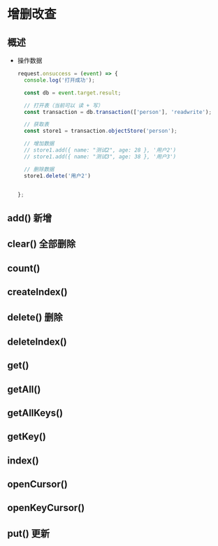 # 增删改查

## 概述

+ 操作数据

  ```js
  request.onsuccess = (event) => {
    console.log('打开成功');

    const db = event.target.result;

    // 打开表（当前可以 读 + 写）
    const transaction = db.transaction(['person'], 'readwrite');

    // 获取表
    const store1 = transaction.objectStore('person');

    // 增加数据
    // store1.add({ name: "测试2", age: 28 }, '用户2')
    // store1.add({ name: "测试3", age: 38 }, '用户3')

    // 删除数据
    store1.delete('用户2')


  };
  ```

## add() 新增


## clear() 全部删除


## count()


## createIndex()


## delete() 删除


## deleteIndex()


## get()


## getAll()


## getAllKeys()


## getKey()


## index()


## openCursor()


## openKeyCursor()


## put() 更新


